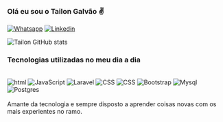 ### Olá eu sou o Tailon Galvão ✌️

[![Whatsapp](https://img.shields.io/badge/WhatsApp-25D366?style=for-the-badge&logo=whatsapp&logoColor=white)](https://wa.me/5534992755133?text=Ol%C3%A1%2C+em+que+posso+ser+%C3%BAtil%3F+%28Hi%2C+how+can+I+be+of+help%3F%29)
[![Linkedin](https://img.shields.io/badge/LinkedIn-0077B5?style=for-the-badge&logo=linkedin&logoColor=white)](https://www.linkedin.com/in/tailongalvao/)


![Tailon GitHub stats](https://github-readme-stats.vercel.app/api?username=Tailon-Galvao&show_icons=true&theme=dracula)


### Tecnologias utilizadas no meu dia a dia
<div style="display: inline_block"><br/>
    <img aling="center" alt="html"src="https://img.shields.io/badge/HTML-239120?style=for-the-badge&logo=html5&logoColor=white">
     <img aling="center" alt="JavaScript"src="https://img.shields.io/badge/JavaScript-F7DF1E?style=for-the-badge&logo=javascript&logoColor=black">
      <img aling="center" alt="Laravel"src="https://img.shields.io/badge/Laravel-FF2D20?style=for-the-badge&logo=laravel&logoColor=white">
       <img aling="center" alt="CSS"src="https://img.shields.io/badge/PHP-777BB4?style=for-the-badge&logo=php&logoColor=white">
       <img aling="center" alt="CSS"src="https://img.shields.io/badge/CSS-239120?&style=for-the-badge&logo=css3&logoColor=white">
        <img aling="center" alt="Bootstrap"src="https://img.shields.io/badge/Bootstrap-563D7C?style=for-the-badge&logo=bootstrap&logoColor=white">
        <img aling="center" alt="Mysql"src="https://img.shields.io/badge/MySQL-00000F?style=for-the-badge&logo=mysql&logoColor=white">
        <img aling="center" alt="Postgres"src="https://img.shields.io/badge/PostgreSQL-316192?style=for-the-badge&logo=postgresql&logoColor=white">
</div><br>
Amante da tecnologia e sempre disposto a aprender coisas novas com os mais experientes no ramo.

